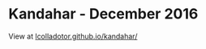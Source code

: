 # Kandahar - December 2016

View at [lcolladotor.github.io/kandahar/](https://lcolladotor.github.io/kandahar/)